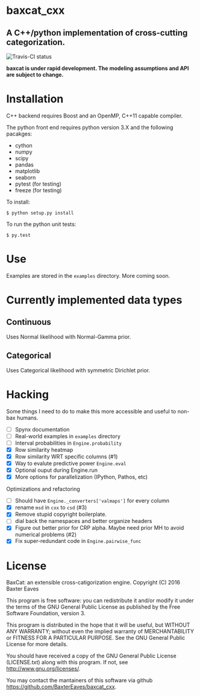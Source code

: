 # baxcat_cxx

## A C++/python implementation of cross-cutting categorization.

![Travis-CI status](https://travis-ci.org/BaxterEaves/baxcat_cxx.svg?branch=master)

**baxcat is under rapid development. The modeling assumptions and API are subject to change.**


# Installation
C++ backend requires Boost and an OpenMP, C++11 capable compiler.

The python front end requires python version 3.X and the following pacakges:
- cython
- numpy
- scipy
- pandas
- matplotlib
- seaborn
- pytest (for testing)
- freeze (for testing)

To install:

    $ python setup.py install

To run the python unit tests:

    $ py.test

# Use
Examples are stored in the `examples` directory. More coming soon.

# Currently implemented data types

## Continuous
Uses Normal likelihood with Normal-Gamma prior.

## Categorical
Uses Categorical likelihood with symmetric Dirichlet prior.

# Hacking

Some things I need to do to make this more accessible and useful to non-bax humans.

- [ ] Spynx documentation
- [ ] Real-world examples in `examples` directory
- [ ] Interval probabilities in `Engine.probability`
- [X] Row similarity heatmap
- [X] Row similarity WRT specific columns (#1)
- [X] Way to evalute predictive power `Engine.eval`
- [X] Optional ouput during Engine.run
- [X] More options for parallelization (IPython, Pathos, etc)

Optimizations and refactoring

- [ ] Should have `Engine._converters['valmaps']` for every column
- [X] rename `msd` in `cxx` to `csd` (#3) 
- [X] Remove stupid copyright boilerplate.
- [ ] dial back the namespaces and better organize headers
- [X] Figure out better prior for CRP alpha. Maybe need prior MH to avoid numerical problems (#2)
- [X] Fix super-redundant code in `Engine.pairwise_func`

# License
BaxCat: an extensible cross-catigorization engine.
Copyright (C) 2016 Baxter Eaves

This program is free software: you can redistribute it and/or modify it under the terms of the GNU General Public License as published by the Free Software Foundation, version 3.

This program is distributed in the hope that it will be useful, but WITHOUT ANY WARRANTY; without even the implied warranty of MERCHANTABILITY or FITNESS FOR A PARTICULAR PURPOSE.  See the GNU General Public License for more details.

You should have received a copy of the GNU General Public License (LICENSE.txt) along with this program. If not, see <http://www.gnu.org/licenses/>.

You may contact the mantainers of this software via github <https://github.com/BaxterEaves/baxcat_cxx>.
